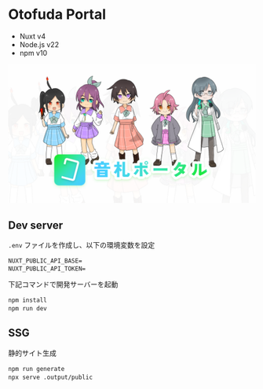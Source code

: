 # Otofuda Portal

- Nuxt v4
- Node.js v22
- npm v10

![Otofuda Portal](public/thumb.png)

## Dev server

`.env` ファイルを作成し、以下の環境変数を設定

```.env
NUXT_PUBLIC_API_BASE=
NUXT_PUBLIC_API_TOKEN=
```

下記コマンドで開発サーバーを起動

```sh
npm install
npm run dev
```

## SSG

静的サイト生成

```sh
npm run generate
npx serve .output/public
```
